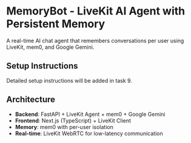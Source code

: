 # MemoryBot - LiveKit AI Agent with Persistent Memory

A real-time AI chat agent that remembers conversations per user using LiveKit, mem0, and Google Gemini.

## Setup Instructions

Detailed setup instructions will be added in task 9.

## Architecture

- **Backend**: FastAPI + LiveKit Agent + mem0 + Google Gemini
- **Frontend**: Next.js (TypeScript) + LiveKit Client
- **Memory**: mem0 with per-user isolation
- **Real-time**: LiveKit WebRTC for low-latency communication
